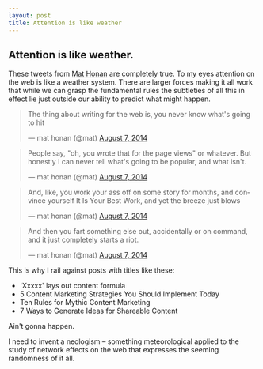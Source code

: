 ```yaml
---
layout: post
title: Attention is like weather
---
```


## Attention is like weather.

These tweets from [Mat Honan](https://twitter.com/mat/) are completely true. To my eyes attention on the web is like a weather system. There are larger forces making it all work that while we can grasp the fundamental rules the subtleties of all this in effect lie just outside our ability to predict what might happen.

<blockquote class="twitter-tweet" lang="en"><p>The thing about writing for the web is, you never know what&#39;s going to hit</p>&mdash; mat honan (@mat) <a href="https://twitter.com/mat/statuses/497233939681923072">August 7, 2014</a></blockquote>
<script async src="//platform.twitter.com/widgets.js" charset="utf-8"></script>

<blockquote class="twitter-tweet" lang="en"><p>People say, &quot;oh, you wrote that for the page views&quot; or whatever. But honestly I can never tell what&#39;s going to be popular, and what isn&#39;t.</p>&mdash; mat honan (@mat) <a href="https://twitter.com/mat/statuses/497234216216567808">August 7, 2014</a></blockquote>

<blockquote class="twitter-tweet" lang="en"><p>And, like, you work your ass off on some story for months, and convince yourself It Is Your Best Work, and yet the breeze just blows</p>&mdash; mat honan (@mat) <a href="https://twitter.com/mat/statuses/497234500384870400">August 7, 2014</a></blockquote>

<blockquote class="twitter-tweet" lang="en"><p>And then you fart something else out, accidentally or on command, and it just completely starts a riot.</p>&mdash; mat honan (@mat) <a href="https://twitter.com/mat/statuses/497234714898751488">August 7, 2014</a></blockquote>

This is why I rail against posts with titles like these:

* 'Xxxxx' lays out content formula
* 5 Content Marketing Strategies You Should Implement Today
* Ten Rules for Mythic Content Marketing
* 7 Ways to Generate Ideas for Shareable Content

Ain't gonna happen.

I need to invent a neologism &#8211; something meteorological applied to the study of network effects on the web that expresses the seeming randomness of it all.